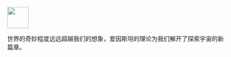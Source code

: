 <div style="display: flex">
<img height="50" src="https://user-images.githubusercontent.com/11643477/154806909-b00a9c79-bdb7-4086-a134-d6a29bca228e.png">
</div>

<style type="text/css" rel="stylesheet">
.example { 
    color: red; 
    font-size: 1.5em;
    }
</style>

<p id="example">
世界的奇妙程度远远超越我们的想象，爱因斯坦的理论为我们解开了探索宇宙的新篇章。
<p/>
